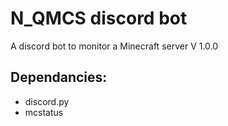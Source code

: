 # N_QMCS discord bot
A discord bot to monitor a Minecraft server
V 1.0.0

## Dependancies:
* discord.py  
* mcstatus  
